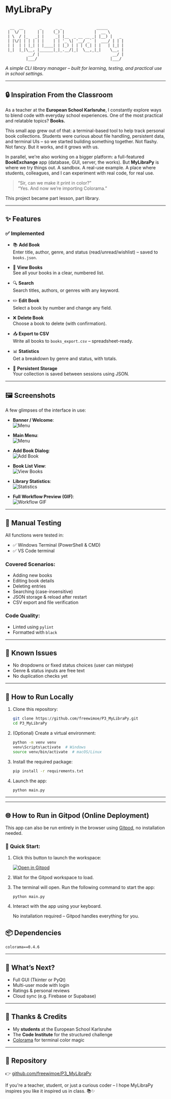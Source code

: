 # MyLibraPy

```text

  __  __       _      _ _               _____       
 |  \/  |     | |    (_) |             |  __ \      
 | \  / |_   _| |     _| |__  _ __ __ _| |__) |   _ 
 | |\/| | | | | |    | | '_ \| '__/ _` |  ___/ | | |
 | |  | | |_| | |____| | |_) | | | (_| | |   | |_| |
 |_|  |_|\__, |______|_|_.__/|_|  \__,_|_|    \__, |
          __/ |                                __/ |
         |___/                                |___/ 

```

*A simple CLI library manager – built for learning, testing, and practical use in school settings.*

---

## 🔒 Inspiration From the Classroom

As a teacher at the **European School Karlsruhe**, I constantly explore ways to blend code with everyday school experiences. One of the most practical and relatable topics? **Books.**

This small app grew out of that: a terminal-based tool to help track personal book collections. Students were curious about file handling, persistent data, and terminal UIs – so we started building something together. Not flashy. Not fancy. But it works, and it grows with us.

In parallel, we're also working on a bigger platform: a full-featured **BookExchange** app (database, GUI, server, the works). But **MyLibraPy** is where we try things out. A sandbox. A real-use example. A place where students, colleagues, and I can experiment with real code, for real use.

> “Sir, can we make it print in color?”  
> “Yes. And now we’re importing Colorama.”

This project became part lesson, part library.

---

## ✨ Features

### ✅ Implemented

- 📚 **Add Book**  
  Enter title, author, genre, and status (read/unread/wishlist) – saved to `books.json`.

- 👀 **View Books**  
  See all your books in a clear, numbered list.

- 🔍 **Search**  
  Search titles, authors, or genres with any keyword.

- ✏️ **Edit Book**  
  Select a book by number and change any field.

- ❌ **Delete Book**  
  Choose a book to delete (with confirmation).

- 📤 **Export to CSV**  
  Write all books to `books_export.csv` – spreadsheet-ready.

- 📊 **Statistics**  
  Get a breakdown by genre and status, with totals.

- 💾 **Persistent Storage**  
  Your collection is saved between sessions using JSON.

---

## 🖼️ Screenshots

A few glimpses of the interface in use:

- **Banner / Welcome**:  
  ![Menu](media/banner.png)
- **Main Menu**:  
  ![Menu](media/menu.png)

- **Add Book Dialog**:  
  ![Add Book](media/add_book.png)

- **Book List View**:  
  ![View Books](media/view_books.png)

- **Library Statistics**:  
  ![Statistics](media/statistics.png)

- **Full Workflow Preview (GIF)**:  
  ![Workflow GIF](media/workflow.gif)

---

## 🧪 Manual Testing

All functions were tested in:

- ✅ Windows Terminal (PowerShell & CMD)
- ✅ VS Code terminal

### Covered Scenarios:
- Adding new books
- Editing book details
- Deleting entries
- Searching (case-insensitive)
- JSON storage & reload after restart
- CSV export and file verification

### Code Quality:
- Linted using `pylint`
- Formatted with `black`

---

## 🐛 Known Issues

- No dropdowns or fixed status choices (user can mistype)
- Genre & status inputs are free text
- No duplication checks yet

---

## 🚀 How to Run Locally

1. Clone this repository:
   ```bash
   git clone https://github.com/freewimoe/P3_MyLibraPy.git
   cd P3_MyLibraPy
   ```

2. (Optional) Create a virtual environment:
   ```bash
   python -m venv venv
   venv\Scripts\activate  # Windows
   source venv/bin/activate  # macOS/Linux
   ```

3. Install the required package:
   ```bash
   pip install -r requirements.txt
   ```

4. Launch the app:
   ```bash
   python main.py
   ```

---
---

## 🌐 How to Run in Gitpod (Online Deployment)

This app can also be run entirely in the browser using [Gitpod](https://gitpod.io), no installation needed.

### 🚀 Quick Start:

1. Click this button to launch the workspace:

   [![Open in Gitpod](https://gitpod.io/button/open-in-gitpod.svg)](https://gitpod.io/#https://github.com/freewimoe/P3_MyLibraPy)

2. Wait for the Gitpod workspace to load.

3. The terminal will open. Run the following command to start the app:

   ```bash
   python main.py
   ```
4. Interact with the app using your keyboard.

   No installation required – Gitpod handles everything for you.

## 📦 Dependencies

```
colorama==0.4.6
```

---

## 🔮 What’s Next?

- Full GUI (Tkinter or PyQt)
- Multi-user mode with login
- Ratings & personal reviews
- Cloud sync (e.g. Firebase or Supabase)

---

## 🙏 Thanks & Credits

- My **students** at the European School Karlsruhe
- The **Code Institute** for the structured challenge
- [Colorama](https://github.com/tartley/colorama) for terminal color magic

---

## 🔗 Repository

👉 [github.com/freewimoe/P3_MyLibraPy](https://github.com/freewimoe/P3_MyLibraPy)

If you're a teacher, student, or just a curious coder – I hope MyLibraPy inspires you like it inspired us in class. 📚✨
